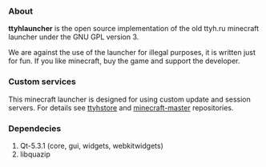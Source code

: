 ### About

**ttyhlauncher** is the open source implementation of the old ttyh.ru minecraft launcher under the GNU GPL version 3.

We are against the use of the launcher for illegal purposes, it is written just for fun. If you like minecraft, buy the game and support the developer.


### Custom services

This minecraft launcher is designed for using custom update and session servers. For details see [ttyhstore](https://github.com/betrok/ttyhstore) and [minecraft-master](https://github.com/krotebot/minecraft-master) repositories.


### Dependecies

1. Qt-5.3.1 (core, gui, widgets, webkitwidgets)
2. libquazip

